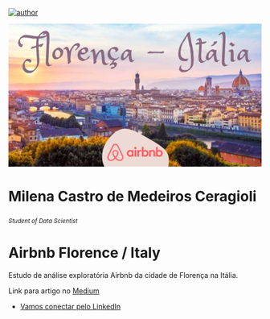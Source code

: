 [![author](https://img.shields.io/badge/author-milenacm-blue.svg)](https://www.linkedin.com/in/milena-ceragioli/)
<p align="center">
  <img src="CAPA Florença, Itália.png" >
</p>

# Milena Castro de Medeiros Ceragioli
<sub>*Student of Data Scientist* </sub>

# Airbnb Florence / Italy

Estudo de análise exploratória Airbnb da cidade de Florença na Itália.

Link para artigo no [Medium](https://medium.com/@cientistadados.milena/an%C3%A1lise-explorat%C3%B3ria-de-dados-airbnb-63cee72375c7)

* [Vamos conectar pelo LinkedIn](https://www.linkedin.com/in/milena-ceragioli/)
